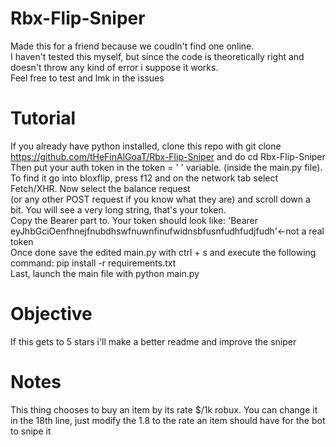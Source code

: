 # Rbx-Flip-Sniper
Made this for a friend because we coudln't find one online. <br/>
I haven't tested this myself, but since the code is theoretically right and doesn't throw any kind of error i suppose it works. <br/>
Feel free to test and lmk in the issues
# Tutorial
If you already have python installed, clone this repo with git clone https://github.com/tHeFinAlGoaT/Rbx-Flip-Sniper and do cd  Rbx-Flip-Sniper<br/>
Then put your auth token in the token = ' ' variable. (inside the main.py file). <br/>
To find it go into bloxflip, press f12 and on the network tab select Fetch/XHR. Now select the balance request  <br/>
(or any other POST request if you know what they are) and scroll down a bit. You will see a very long string, that's your token.  <br/>
Copy the Bearer part to. Your token should look like: 'Bearer eyJhbGciOenfhnejfnubdhswfnuwnfinufwidnsbfusnfudhfudjfudh'<-not a real token <br/>
Once done save the edited main.py with ctrl + s and execute the following command: pip install -r requirements.txt <br/>
Last, launch the main file with python main.py
# Objective 
If this gets to 5 stars i'll make a better readme and improve the sniper
# Notes
This thing chooses to buy an item by its rate $/1k robux. You can change it in the 18th line, just modify the 1.8 to the rate an item should have for the bot to snipe it
